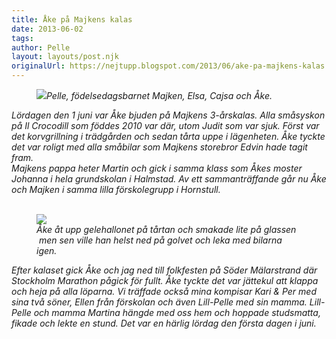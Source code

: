 ```yaml
---
title: Åke på Majkens kalas
date: 2013-06-02
tags: 	
author: Pelle
layout: layouts/post.njk
originalUrl: https://nejtupp.blogspot.com/2013/06/ake-pa-majkens-kalas.html
---
```




<figure>
	<img src="../../../../img/IMG_1693.JPG"></td></tr><tr><td class="tr-caption"><i>Pelle, födelsedagsbarnet Majken, Elsa, Cajsa och Åke.</figcaption>
</figure>Lördagen den 1 juni var Åke bjuden på Majkens 3-årskalas. Alla småsyskon på Il Crocodill som föddes 2010 var där, utom Judit som var sjuk. Först var det korvgrillning i trädgården och sedan tårta uppe i lägenheten. Åke tyckte det var roligt med alla småbilar som Majkens storebror Edvin hade tagit fram.<br>Majkens pappa heter Martin och gick i samma klass som Åkes moster Johanna i hela grundskolan i Halmstad. Av ett sammanträffande går nu Åke och Majken i samma lilla förskolegrupp i Hornstull.<br><br>

<figure>
	<img src="../../../../img/IMG_1701.JPG">
	<figcaption>Åke åt upp gelehallonet på tårtan och smakade lite på glassen<br> men sen ville han helst ned på golvet och leka med bilarna igen.</figcaption>
</figure>Efter kalaset gick Åke och jag ned till folkfesten på Söder Mälarstrand där Stockholm Marathon pågick för fullt. Åke tyckte det var jättekul att klappa och heja på alla löparna. Vi träffade också mina kompisar Kari & Per med sina två söner, Ellen från förskolan och även Lill-Pelle med sin mamma. Lill-Pelle och mamma Martina hängde med oss hem och hoppade studsmatta, fikade och lekte en stund. Det var en härlig lördag den första dagen i juni.
